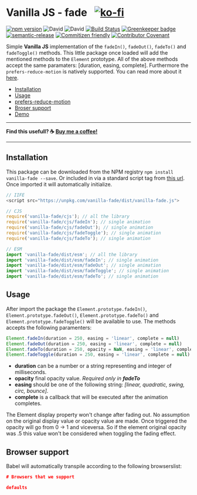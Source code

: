 # Vanilla JS - fade &nbsp; [![ko-fi](https://www.ko-fi.com/img/githubbutton_sm.svg)](https://ko-fi.com/X8X81MJAP)

[![npm version](https://badge.fury.io/js/vanilla-fade.svg)](https://badge.fury.io/js/vanilla-fade) ![David](https://img.shields.io/david/dev/matteobad/vanilla-fade.svg) ![David](https://img.shields.io/david/matteobad/vanilla-fade.svg) [![Build Status](https://travis-ci.org/matteobad/vanilla-fade.svg?branch=master)](https://travis-ci.org/matteobad/vanilla-fade/) [![Greenkeeper badge](https://badges.greenkeeper.io/matteobad/vanilla-fade.svg)](https://greenkeeper.io/) [![semantic-release](https://img.shields.io/badge/%20%20%F0%9F%93%A6%F0%9F%9A%80-semantic--release-e10079.svg)](https://github.com/semantic-release/semantic-release) [![Commitizen friendly](https://img.shields.io/badge/commitizen-friendly-brightgreen.svg)](http://commitizen.github.io/cz-cli/) [![Contributor Covenant](https://img.shields.io/badge/Contributor%20Covenant-v1.4%20adopted-ff69b4.svg)](code-of-conduct.md)

Simple **Vanilla JS** implementation of the `fadeIn()`, `fadeOut()`, `fadeTo()` and `fadeToggle()` methods. This little package once loaded will add the mentioned methods to the `Element` prototype. All of the above methods accept the same paramaters: [duration, easing, complete]. Furthermore the `prefers-reduce-motion` is natively supported. You can read more about it [here](https://developers.google.com/web/updates/2019/03/prefers-reduced-motion).

* [Installation](#installation)
* [Usage](#usage)
* [prefers-reduce-motion](https://developers.google.com/web/updates/2019/03/prefers-reduced-motion)
* [Broser support](#browser-support)
* [Demo](https://matteobad.github.io/vanilla-fade)

---

**Find this usefull? ☕ [Buy me a coffee!](https://ko-fi.com/matteobad)**

---

## Installation

This package can be downloaded from the NPM registry `npm install vanilla-fade --save`. Or included in via a standard script tag from [this url](https://unpkg.com/vanilla-fade/dist/vanilla-fade.js). Once imported it will automatically initialize.

```javascript
// IIFE
<script src="https://unpkg.com/vanilla-fade/dist/vanilla-fade.js">

// CJS
require('vanilla-fade/cjs'); // all the library
require('vanilla-fade/cjs/fadeIn'); // single animation
require('vanilla-fade/cjs/fadeOut'); // single animation
require('vanilla-fade/cjs/fadeToggle'); // single animation
require('vanilla-fade/cjs/fadeTo'); // single animation

// ESM
import 'vanilla-fade/dist/esm'; // all the library
import 'vanilla-fade/dist/esm/fadeIn'; // single animation
import 'vanilla-fade/dist/esm/fadeOut'; // single animation
import 'vanilla-fade/dist/esm/fadeToggle'; // single animation
import 'vanilla-fade/dist/esm/fadeTo'; // single animation
```

## Usage

After import the package the `Element.prototype.fadeIn()`, `Element.prototype.fadeOut()`, `Element.prototype.fadeTo()` and `Element.prototype.fadeToggle()` will be available to use. The methods accepts the following paramenters:

```javascript
Element.fadeIn(duration = 250, easing = 'linear', complete = null)
Element.fadeOut(duration = 250, easing = 'linear', complete = null)
Element.fadeTo(duration = 250, opacity = NaN, easing = 'linear', complete = null)
Element.fadeToggle(duration = 250, easing = 'linear', complete = null)
```

* **duration** can be a number or a string representing and integer of milliseconds.
* **opacity** final opacity value. _Required only in **fadeTo**_
* **easing** should be one of the following string: _[linear, quadratic, swing, circ, bounce]_.
* **complete** is a callback that will be executed after the animation completes.

The Element display property won't change after fading out. No assumption on the original display value or opacity value are made. Once triggered the opacity will go from 0 -> 1 and viceversa. So if the element original opacity was .5 this value won't be considered when toggling the fading effect.

## Browser support

Babel will automatically transpile according to the following browserslist:

```json
# Browsers that we support

defaults
```
